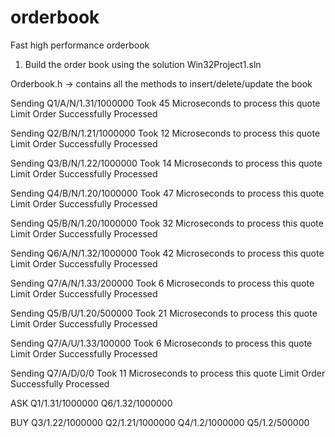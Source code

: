 # orderbook
Fast high performance orderbook

1) Build the order book using the solution Win32Project1.sln

Orderbook.h -> contains all the methods to insert/delete/update the book

Sending Q1/A/N/1.31/1000000
Took 45 Microseconds to process this quote
Limit Order Successfully Processed

Sending Q2/B/N/1.21/1000000
Took 12 Microseconds to process this quote
Limit Order Successfully Processed

Sending Q3/B/N/1.22/1000000
Took 14 Microseconds to process this quote
Limit Order Successfully Processed

Sending Q4/B/N/1.20/1000000
Took 47 Microseconds to process this quote
Limit Order Successfully Processed

Sending Q5/B/N/1.20/1000000
Took 32 Microseconds to process this quote
Limit Order Successfully Processed

Sending Q6/A/N/1.32/1000000
Took 42 Microseconds to process this quote
Limit Order Successfully Processed

Sending Q7/A/N/1.33/200000
Took 6 Microseconds to process this quote
Limit Order Successfully Processed

Sending Q5/B/U/1.20/500000
Took 21 Microseconds to process this quote
Limit Order Successfully Processed

Sending Q7/A/U/1.33/100000
Took 6 Microseconds to process this quote
Limit Order Successfully Processed

Sending Q7/A/D/0/0
Took 11 Microseconds to process this quote
Limit Order Successfully Processed

ASK
Q1/1.31/1000000
Q6/1.32/1000000

BUY
Q3/1.22/1000000
Q2/1.21/1000000
Q4/1.2/1000000
Q5/1.2/500000
